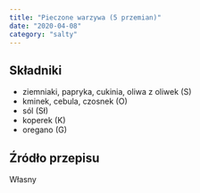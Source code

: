 ```yaml
---
title: "Pieczone warzywa (5 przemian)"
date: "2020-04-08"
category: "salty"
---
```


## Składniki

- ziemniaki, papryka, cukinia, oliwa z oliwek (S)
- kminek, cebula, czosnek (O)
- sól (Sł)
- koperek (K)
- oregano (G)

## Źródło przepisu

Własny
